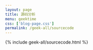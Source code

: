 ```yaml
---
layout: page
title: 源码分析
menu: geektime
css: ['blog-page.css']
permalink: /geek-all/sourcecode
---
```


{% include geek-all/sourcecode.html %}